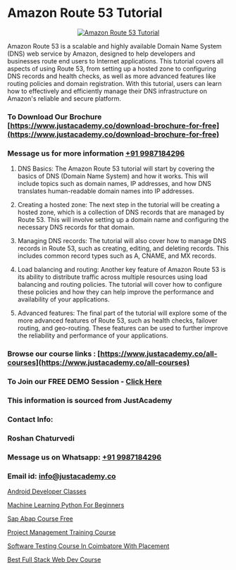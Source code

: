 # Amazon Route 53 Tutorial

<p align="center">
  <a href="https://justacademy.co/course-detail/microsoft-azure-training">
    <img src="https://justacademy.co/storage2/course_image/1708336833_course_image.png" alt="Amazon Route 53 Tutorial">
  </a>
</p>


Amazon Route 53 is a scalable and highly available Domain Name System (DNS) web service by Amazon, designed to help developers and businesses route end users to Internet applications. This tutorial covers all aspects of using Route 53, from setting up a hosted zone to configuring DNS records and health checks, as well as more advanced features like routing policies and domain registration. With this tutorial, users can learn how to effectively and efficiently manage their DNS infrastructure on Amazon's reliable and secure platform.
### To Download Our Brochure [https://www.justacademy.co/download-brochure-for-free](https://www.justacademy.co/download-brochure-for-free)
### Message us for more information [+91 9987184296](https://api.whatsapp.com/send?phone=919987184296)
1) DNS Basics: The Amazon Route 53 tutorial will start by covering the basics of DNS (Domain Name System) and how it works. This will include topics such as domain names, IP addresses, and how DNS translates human-readable domain names into IP addresses.

2) Creating a hosted zone: The next step in the tutorial will be creating a hosted zone, which is a collection of DNS records that are managed by Route 53. This will involve setting up a domain name and configuring the necessary DNS records for that domain.

3) Managing DNS records: The tutorial will also cover how to manage DNS records in Route 53, such as creating, editing, and deleting records. This includes common record types such as A, CNAME, and MX records.

4) Load balancing and routing: Another key feature of Amazon Route 53 is its ability to distribute traffic across multiple resources using load balancing and routing policies. The tutorial will cover how to configure these policies and how they can help improve the performance and availability of your applications.

5) Advanced features: The final part of the tutorial will explore some of the more advanced features of Route 53, such as health checks, failover routing, and geo-routing. These features can be used to further improve the reliability and performance of your applications.

### Browse our course links : [https://www.justacademy.co/all-courses](https://www.justacademy.co/all-courses) 
### To Join our FREE DEMO Session - [Click Here](https://www.justacademy.co/register-for-course-demo)


### This information is sourced from JustAcademy
### Contact Info:
### Roshan Chaturvedi
### Message us on Whatsapp: [+91 9987184296](https://api.whatsapp.com/send?phone=919987184296)
### Email id: [info@justacademy.co](mailto:info@justacademy.co)
                
[Android Developer Classes](https://www.linkedin.com/pulse/android-developer-classes-justacademy-pune-pvyjc/)

[Machine Learning Python For Beginners](https://www.linkedin.com/pulse/machine-learning-python-beginners-justacademy-bradford-ysy7e?trackingId=h59lW44zFfuW1HudFu3rag%3D%3D&lipi=urn%3Ali%3Apage%3Ad_flagship3_company_admin%3BU6qvup%2BkTG%2BWwu84oCWCCA%3D%3D)

[Sap Abap Course Free](https://medium.com/@roneet705/sap-abap-course-free-a5c6111e8c31)

[Project Management Training Course](https://medium.com/@kamblerajas684/project-management-training-course-37c10355aa80)

[Software Testing Course In Coimbatore With Placement](https://justacademyin.github.io/justacademy/software-testing-course-in-coimbatore-with-placement)

[Best Full Stack Web Dev Course](https://justacademyin.github.io/Articles/Best-Full-Stack-Web-Dev-Course)

